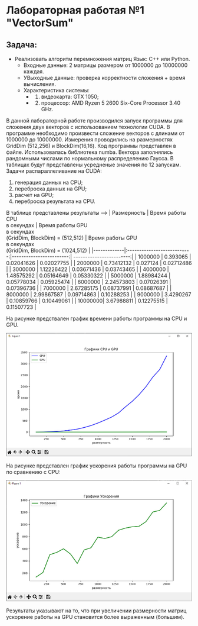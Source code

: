 # Лабораторная работая №1 "VectorSum"
## Задача: 
- Реализовать алгоритм перемножения матриц Язык: C++ или Python.<br />
    - Входные данные: 2 матрицы размером от 1000000 до 10000000 каждая.<br />
    - УВыходные данные: проверка корректности сложения + время вычисления.
    - Характеристика системы: 
        - 1. видеокарта: GTX 1050;
        - 2. процессор: AMD Ryzen 5 2600 Six-Core Processor 3.40 GHz. 

В данной лабораторной работе производился запуск программы для сложения двух векторов с использованием технологии CUDA. В программе необходимо произвести сложение векторов с длинами от 1000000 до 10000000. Измерения проводились на размерностях GridDim (512,256) и BlockDim(16,16). Код программы представлен в файле. Использовалась библиотека numba. Вектора заполнялись рандомными числами по нормальному распределению Гаусса. В таблицах будут представлены усредненые значения по 12 запускам.<br />
Задачи распараллеливание на CUDA:
1. генерация данных на CPU;
2. переброска данных на GPU;
3. расчет на GPU;
4. переброска результата на CPU.   

В таблице представлены результаты -->
| Размерность | Время работы CPU <br /> в секундах | Время работы GPU <br /> в секундах <br /> (GridDim, BlockDim) = (512,512) | Время работы GPU <br /> в секундах <br /> (GridDim, BlockDim) = (1024,512) |
|-------------|:---------------------------:|------------------------:| ------------------------:|
| 1000000 | 0.393065   | 0.02041626 | 0.02027755 |
| 2000000 | 0.73412132 | 0.027124   | 0.02712486 |
| 3000000 | 1.12226422 | 0.03671436 | 0.03743465 |
| 4000000 | 1.48575292 | 0.05164649 | 0.05330322 |
| 5000000 | 1.88984244 | 0.05778034 | 0.05925474 |
| 6000000 | 2.24573803 | 0.07026391 | 0.07396736 |
| 7000000 | 2.67285175 | 0.08737991 | 0.08687687 |
| 8000000 | 2.99867587 | 0.09714863 | 0.10288253 |
| 9000000 | 3.4290267  | 0.10859766 | 0.10449061 |
| 10000000| 3.67988811 | 0.12275515 | 0.11507723 |



На рисунке предствален график времени работы программы на CPU и GPU. 

![График](https://github.com/BandooSs/my_HPC-Samara/blob/main/LR_1/Время_CPU_GPU.jpg)

На рисунке представлен график ускорения работы программы на GPU по сравнению с CPU:

![График](https://github.com/BandooSs/my_HPC-Samara/blob/main/LR_1/Ускорение.jpg)

Результаты указывают на то, что при увеличении размерности матриц ускорение работы на GPU становится более выраженным (большим).  

